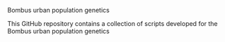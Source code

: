 Bombus urban population genetics 

This GitHub repository contains a collection of scripts developed for the Bombus urban population genetics 

